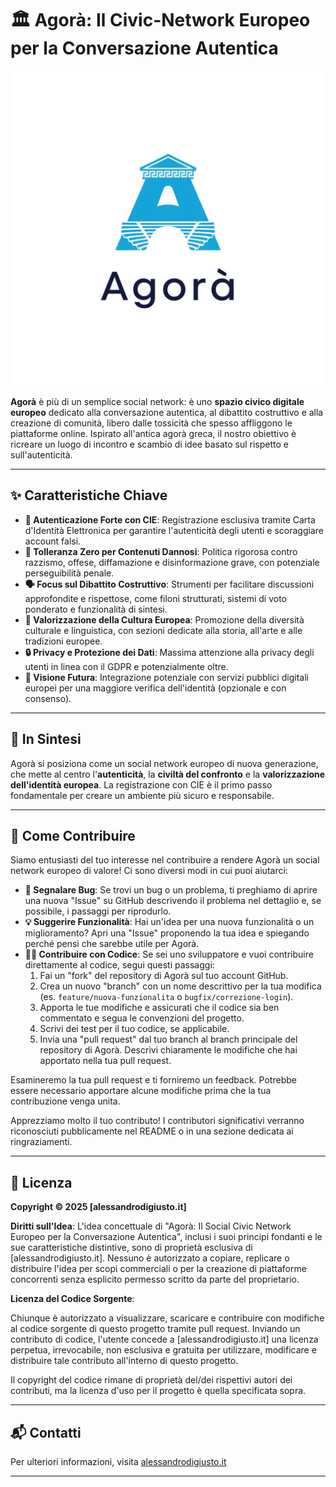 # 🏛️ Agorà: Il Civic-Network Europeo per la Conversazione Autentica

![Logo di Agorà](agoralogo.JPG)

**Agorà** è più di un semplice social network: è uno **spazio civico digitale europeo** dedicato alla conversazione autentica, al dibattito costruttivo e alla creazione di comunità, libero dalle tossicità che spesso affliggono le piattaforme online. Ispirato all'antica agorà greca, il nostro obiettivo è ricreare un luogo di incontro e scambio di idee basato sul rispetto e sull'autenticità.

---

## ✨ Caratteristiche Chiave

- **🔐 Autenticazione Forte con CIE**: Registrazione esclusiva tramite Carta d'Identità Elettronica per garantire l'autenticità degli utenti e scoraggiare account falsi.
- **🚫 Tolleranza Zero per Contenuti Dannosi**: Politica rigorosa contro razzismo, offese, diffamazione e disinformazione grave, con potenziale perseguibilità penale.
- **🗣️ Focus sul Dibattito Costruttivo**: Strumenti per facilitare discussioni approfondite e rispettose, come filoni strutturati, sistemi di voto ponderato e funzionalità di sintesi.
- **🎨 Valorizzazione della Cultura Europea**: Promozione della diversità culturale e linguistica, con sezioni dedicate alla storia, all'arte e alle tradizioni europee.
- **🔒 Privacy e Protezione dei Dati**: Massima attenzione alla privacy degli utenti in linea con il GDPR e potenzialmente oltre.
- **🔗 Visione Futura**: Integrazione potenziale con servizi pubblici digitali europei per una maggiore verifica dell'identità (opzionale e con consenso).

---

## 🧭 In Sintesi

Agorà si posiziona come un social network europeo di nuova generazione, che mette al centro l'**autenticità**, la **civiltà del confronto** e la **valorizzazione dell'identità europea**. La registrazione con CIE è il primo passo fondamentale per creare un ambiente più sicuro e responsabile.

---

## 🤝 Come Contribuire

Siamo entusiasti del tuo interesse nel contribuire a rendere Agorà un social network europeo di valore! Ci sono diversi modi in cui puoi aiutarci:

- **🐛 Segnalare Bug**: Se trovi un bug o un problema, ti preghiamo di aprire una nuova "Issue" su GitHub descrivendo il problema nel dettaglio e, se possibile, i passaggi per riprodurlo.
- **💡 Suggerire Funzionalità**: Hai un'idea per una nuova funzionalità o un miglioramento? Apri una "Issue" proponendo la tua idea e spiegando perché pensi che sarebbe utile per Agorà.
- **👨‍💻 Contribuire con Codice**: Se sei uno sviluppatore e vuoi contribuire direttamente al codice, segui questi passaggi:
  1. Fai un "fork" del repository di Agorà sul tuo account GitHub.
  2. Crea un nuovo "branch" con un nome descrittivo per la tua modifica (es. `feature/nuova-funzionalita` o `bugfix/correzione-login`).
  3. Apporta le tue modifiche e assicurati che il codice sia ben commentato e segua le convenzioni del progetto.
  4. Scrivi dei test per il tuo codice, se applicabile.
  5. Invia una "pull request" dal tuo branch al branch principale del repository di Agorà. Descrivi chiaramente le modifiche che hai apportato nella tua pull request.

Esamineremo la tua pull request e ti forniremo un feedback. Potrebbe essere necessario apportare alcune modifiche prima che la tua contribuzione venga unita.

Apprezziamo molto il tuo contributo! I contributori significativi verranno riconosciuti pubblicamente nel README o in una sezione dedicata ai ringraziamenti.

---

## 📄 Licenza

**Copyright © 2025 [alessandrodigiusto.it]**

**Diritti sull'Idea**: L'idea concettuale di "Agorà: Il Social Civic Network Europeo per la Conversazione Autentica", inclusi i suoi principi fondanti e le sue caratteristiche distintive, sono di proprietà esclusiva di [alessandrodigiusto.it]. Nessuno è autorizzato a copiare, replicare o distribuire l'idea per scopi commerciali o per la creazione di piattaforme concorrenti senza esplicito permesso scritto da parte del proprietario.

**Licenza del Codice Sorgente**:

Chiunque è autorizzato a visualizzare, scaricare e contribuire con modifiche al codice sorgente di questo progetto tramite pull request. Inviando un contributo di codice, l'utente concede a [alessandrodigiusto.it] una licenza perpetua, irrevocabile, non esclusiva e gratuita per utilizzare, modificare e distribuire tale contributo all'interno di questo progetto.

Il copyright del codice rimane di proprietà del/dei rispettivi autori dei contributi, ma la licenza d'uso per il progetto è quella specificata sopra.

---

## 📬 Contatti

Per ulteriori informazioni, visita [alessandrodigiusto.it](https://alessandrodigiusto.it)

---
